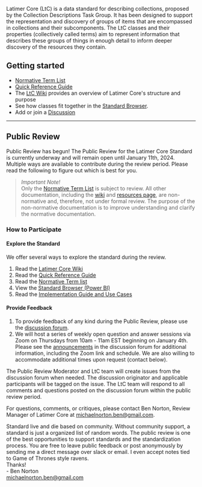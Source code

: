 Latimer Core (LtC) is a data standard for describing collections, proposed by the Collection Descriptions Task Group. It has been designed to support the representation and discovery of groups of items that are encompassed in collections and their subcomponents. The LtC classes and their properties (collectively called terms) aim to represent information that describes these groups of things in enough detail to inform deeper discovery of the resources they contain.

Getting started[](#getting-started)
-----------------------------------
*   [Normative Term List](terms/)
*   [Quick Reference Guide](quick-reference/)
*   The [LtC Wiki](https://github.com/tdwg/ltc/wiki/1.-Overview-of-Latimer-Core) provides an overview of Latimer Core's structure and purpose
*   See how classes fit together in the [Standard Browser](https://rebrand.ly/tdwg-cd-standard-browser).
*   Add or join a [Discussion](https://github.com/tdwg/ltc/discussions)

-------------
## Public Review 

Public Review has begun! The Public Review for the Latimer Core Standard is currently underway and will remain open until January 11th, 2024. Multiple ways are available to contribute during the review period. Please read the following to figure out which is best for you.
 
> *Important Note!*  
> Only the [Normative Term List](https://tdwg.github.io/ltc/terms/index.html) is subject to review. All other documentation, including the [wiki](https://github.com/tdwg/ltc/wiki/1.-Overview-of-Latimer-Core) and [resources page](https://tdwg.github.io/ltc/resources/index.html), are non-normative and, therefore, not under formal review. The purpose of the non-normative documentation is to improve understanding and clarify the normative documentation.

### How to Participate 
#### Explore the Standard
We offer several ways to explore the standard during the review.  
1.  Read the [Latimer Core Wiki](https://github.com/tdwg/ltc/wiki/1.-Overview-of-Latimer-Core)   
2.  Read the [Quick Reference Guide](https://tdwg.github.io/ltc/quick-reference/)  
3.  Read the [Normative Term list](https://tdwg.github.io/ltc/terms/)  
4.  View the [Standard Browser (Power BI)](https://rebrand.ly/tdwg-cd-standard-browser)  
5.  Read the [Implementation Guide and Use Cases](https://biss.pensoft.net/article/113766/)

#### Provide Feedback
1. To provide feedback of any kind during the Public Review, please use the [discussion forum](https://github.com/tdwg/ltc/discussions).  
2. We will host a series of weekly open question and answer sessions via Zoom on Thursdays from 10am - 11am EST beginning on January 4th. 
Please see the [announcements](https://github.com/tdwg/ltc/discussions/categories/announcements) in the discussion forum for additional information, including the Zoom link and schedule. We are also willing to accommodate additional times upon request (contact below).  

The Public Review Moderator and LtC team will create issues from the discussion forum when needed. 
The discussion originator and applicable participants will be tagged on the issue. The LtC team will respond to all comments and questions posted on the discussion forum within the 
public review period. 

For questions, comments, or critiques, please contact Ben Norton, Review Manager of Latimer Core at [michaelnorton.ben@gmail.com](mailto:michaelnorton.ben@gmail.com).

Standard live and die based on community. Without community support, a standard is just a organized list of random words. 
The public review is one of the best opportunities to support standards and the standardization process. 
You are free to leave public feedback or post anonymously by sending me a direct message over slack or email. 
I even accept notes tied to Game of Thrones style ravens.  
Thanks!  
\- Ben Norton  
[michaelnorton.ben@gmail.com](mailto:michaelnorton.ben@gmail.com)
